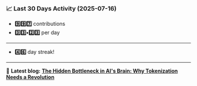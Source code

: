 <!--START_STATS-->
### 📈 Last 30 Days Activity (2025-07-16)  
- **9️⃣9️⃣7️⃣** contributions  
- **3️⃣3️⃣•2️⃣3️⃣** per day
---
- **4️⃣6️⃣** day streak!
---
📝 **Latest blog:** [**The Hidden Bottleneck in AI's Brain: Why Tokenization Needs a Revolution**](https://andriak.com/blog/tokenization-revolution)
<!--END_STATS-->
